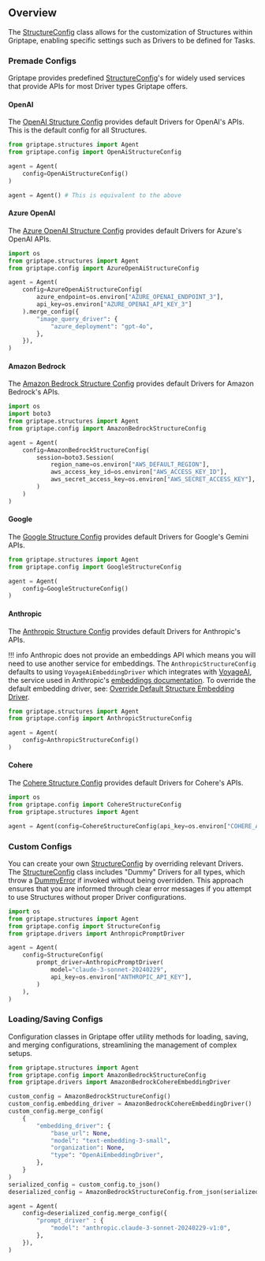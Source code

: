 ## Overview

The [StructureConfig](../../reference/griptape/config/structure_config.md) class allows for the customization of Structures within Griptape, enabling specific settings such as Drivers to be defined for Tasks. 

### Premade Configs

Griptape provides predefined [StructureConfig](../../reference/griptape/config/structure_config.md)'s for widely used services that provide APIs for most Driver types Griptape offers.

#### OpenAI

The [OpenAI Structure Config](../../reference/griptape/config/openai_structure_config.md) provides default Drivers for OpenAI's APIs. This is the default config for all Structures.


```python
from griptape.structures import Agent
from griptape.config import OpenAiStructureConfig

agent = Agent(
    config=OpenAiStructureConfig()
)

agent = Agent() # This is equivalent to the above
```

#### Azure OpenAI

The [Azure OpenAI Structure Config](../../reference/griptape/config/azure_openai_structure_config.md) provides default Drivers for Azure's OpenAI APIs.


```python
import os
from griptape.structures import Agent
from griptape.config import AzureOpenAiStructureConfig

agent = Agent(
    config=AzureOpenAiStructureConfig(
        azure_endpoint=os.environ["AZURE_OPENAI_ENDPOINT_3"],
        api_key=os.environ["AZURE_OPENAI_API_KEY_3"]
    ).merge_config({
        "image_query_driver": {
            "azure_deployment": "gpt-4o",
        },
    }),
)
```

#### Amazon Bedrock
The [Amazon Bedrock Structure Config](../../reference/griptape/config/amazon_bedrock_structure_config.md) provides default Drivers for Amazon Bedrock's APIs.

```python
import os
import boto3
from griptape.structures import Agent
from griptape.config import AmazonBedrockStructureConfig

agent = Agent(
    config=AmazonBedrockStructureConfig(
        session=boto3.Session(
            region_name=os.environ["AWS_DEFAULT_REGION"],
            aws_access_key_id=os.environ["AWS_ACCESS_KEY_ID"],
            aws_secret_access_key=os.environ["AWS_SECRET_ACCESS_KEY"],
        )
    )
)
```

#### Google
The [Google Structure Config](../../reference/griptape/config/google_structure_config.md) provides default Drivers for Google's Gemini APIs.

```python
from griptape.structures import Agent
from griptape.config import GoogleStructureConfig

agent = Agent(
    config=GoogleStructureConfig()
)
```

#### Anthropic

The [Anthropic Structure Config](../../reference/griptape/config/anthropic_structure_config.md) provides default Drivers for Anthropic's APIs.

!!! info
    Anthropic does not provide an embeddings API which means you will need to use another service for embeddings.
    The `AnthropicStructureConfig` defaults to using `VoyageAiEmbeddingDriver` which integrates with [VoyageAI](https://www.voyageai.com/), the service used in Anthropic's [embeddings documentation](https://docs.anthropic.com/claude/docs/embeddings).
    To override the default embedding driver, see: [Override Default Structure Embedding Driver](../drivers/embedding-drivers.md#override-default-structure-embedding-driver).


```python
from griptape.structures import Agent
from griptape.config import AnthropicStructureConfig

agent = Agent(
    config=AnthropicStructureConfig()
)
```

#### Cohere

The [Cohere Structure Config](../../reference/griptape/config/cohere_structure_config.md) provides default Drivers for Cohere's APIs.


```python
import os
from griptape.config import CohereStructureConfig
from griptape.structures import Agent

agent = Agent(config=CohereStructureConfig(api_key=os.environ["COHERE_API_KEY"]))
```

### Custom Configs

You can create your own [StructureConfig](../../reference/griptape/config/structure_config.md) by overriding relevant Drivers.
The [StructureConfig](../../reference/griptape/config/structure_config.md) class includes "Dummy" Drivers for all types, which throw a [DummyError](../../reference/griptape/exceptions/dummy_exception.md) if invoked without being overridden. 
This approach ensures that you are informed through clear error messages if you attempt to use Structures without proper Driver configurations.

```python
import os
from griptape.structures import Agent
from griptape.config import StructureConfig
from griptape.drivers import AnthropicPromptDriver

agent = Agent(
    config=StructureConfig(
        prompt_driver=AnthropicPromptDriver(
            model="claude-3-sonnet-20240229",
            api_key=os.environ["ANTHROPIC_API_KEY"],
        )
    ),
)
```

### Loading/Saving Configs

Configuration classes in Griptape offer utility methods for loading, saving, and merging configurations, streamlining the management of complex setups.

```python
from griptape.structures import Agent
from griptape.config import AmazonBedrockStructureConfig
from griptape.drivers import AmazonBedrockCohereEmbeddingDriver

custom_config = AmazonBedrockStructureConfig()
custom_config.embedding_driver = AmazonBedrockCohereEmbeddingDriver()
custom_config.merge_config(
    {
        "embedding_driver": {
            "base_url": None,
            "model": "text-embedding-3-small",
            "organization": None,
            "type": "OpenAiEmbeddingDriver",
        },
    }
)
serialized_config = custom_config.to_json()
deserialized_config = AmazonBedrockStructureConfig.from_json(serialized_config)

agent = Agent(
    config=deserialized_config.merge_config({
        "prompt_driver" : {
            "model": "anthropic.claude-3-sonnet-20240229-v1:0",
        },
    }),
)
```

